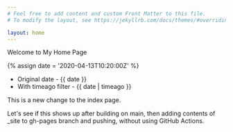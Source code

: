 ```yaml
---
# Feel free to add content and custom Front Matter to this file.
# To modify the layout, see https://jekyllrb.com/docs/themes/#overriding-theme-defaults

layout: home
---
```

Welcome to My Home Page

{% assign date = '2020-04-13T10:20:00Z' %}

- Original date - {{ date }}
- With timeago filter - {{ date | timeago }}

This is a new change to the index page.

Let's see if this shows up after building on main, then adding contents of _site to gh-pages branch and pushing, without using GitHub Actions.
